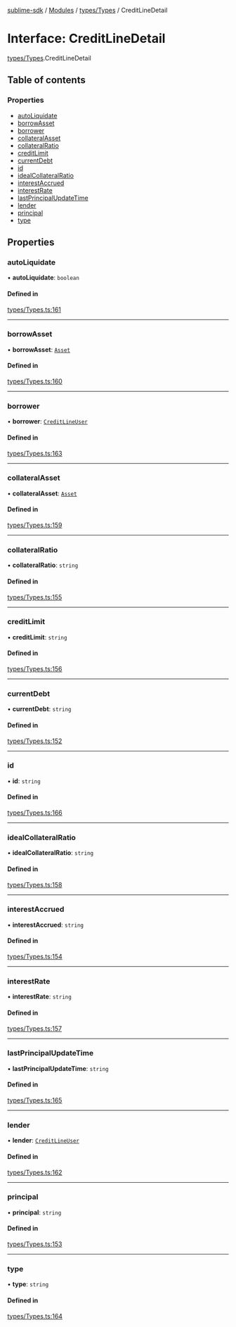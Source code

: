 [sublime-sdk](../README.md) / [Modules](../modules.md) / [types/Types](../modules/types_Types.md) / CreditLineDetail

# Interface: CreditLineDetail

[types/Types](../modules/types_Types.md).CreditLineDetail

## Table of contents

### Properties

- [autoLiquidate](types_Types.CreditLineDetail.md#autoliquidate)
- [borrowAsset](types_Types.CreditLineDetail.md#borrowasset)
- [borrower](types_Types.CreditLineDetail.md#borrower)
- [collateralAsset](types_Types.CreditLineDetail.md#collateralasset)
- [collateralRatio](types_Types.CreditLineDetail.md#collateralratio)
- [creditLimit](types_Types.CreditLineDetail.md#creditlimit)
- [currentDebt](types_Types.CreditLineDetail.md#currentdebt)
- [id](types_Types.CreditLineDetail.md#id)
- [idealCollateralRatio](types_Types.CreditLineDetail.md#idealcollateralratio)
- [interestAccrued](types_Types.CreditLineDetail.md#interestaccrued)
- [interestRate](types_Types.CreditLineDetail.md#interestrate)
- [lastPrincipalUpdateTime](types_Types.CreditLineDetail.md#lastprincipalupdatetime)
- [lender](types_Types.CreditLineDetail.md#lender)
- [principal](types_Types.CreditLineDetail.md#principal)
- [type](types_Types.CreditLineDetail.md#type)

## Properties

### autoLiquidate

• **autoLiquidate**: `boolean`

#### Defined in

[types/Types.ts:161](https://github.com/akshay111meher/sublime-sdk/blob/e2731c8/src/types/Types.ts#L161)

___

### borrowAsset

• **borrowAsset**: [`Asset`](types_Types.Asset.md)

#### Defined in

[types/Types.ts:160](https://github.com/akshay111meher/sublime-sdk/blob/e2731c8/src/types/Types.ts#L160)

___

### borrower

• **borrower**: [`CreditLineUser`](types_Types.CreditLineUser.md)

#### Defined in

[types/Types.ts:163](https://github.com/akshay111meher/sublime-sdk/blob/e2731c8/src/types/Types.ts#L163)

___

### collateralAsset

• **collateralAsset**: [`Asset`](types_Types.Asset.md)

#### Defined in

[types/Types.ts:159](https://github.com/akshay111meher/sublime-sdk/blob/e2731c8/src/types/Types.ts#L159)

___

### collateralRatio

• **collateralRatio**: `string`

#### Defined in

[types/Types.ts:155](https://github.com/akshay111meher/sublime-sdk/blob/e2731c8/src/types/Types.ts#L155)

___

### creditLimit

• **creditLimit**: `string`

#### Defined in

[types/Types.ts:156](https://github.com/akshay111meher/sublime-sdk/blob/e2731c8/src/types/Types.ts#L156)

___

### currentDebt

• **currentDebt**: `string`

#### Defined in

[types/Types.ts:152](https://github.com/akshay111meher/sublime-sdk/blob/e2731c8/src/types/Types.ts#L152)

___

### id

• **id**: `string`

#### Defined in

[types/Types.ts:166](https://github.com/akshay111meher/sublime-sdk/blob/e2731c8/src/types/Types.ts#L166)

___

### idealCollateralRatio

• **idealCollateralRatio**: `string`

#### Defined in

[types/Types.ts:158](https://github.com/akshay111meher/sublime-sdk/blob/e2731c8/src/types/Types.ts#L158)

___

### interestAccrued

• **interestAccrued**: `string`

#### Defined in

[types/Types.ts:154](https://github.com/akshay111meher/sublime-sdk/blob/e2731c8/src/types/Types.ts#L154)

___

### interestRate

• **interestRate**: `string`

#### Defined in

[types/Types.ts:157](https://github.com/akshay111meher/sublime-sdk/blob/e2731c8/src/types/Types.ts#L157)

___

### lastPrincipalUpdateTime

• **lastPrincipalUpdateTime**: `string`

#### Defined in

[types/Types.ts:165](https://github.com/akshay111meher/sublime-sdk/blob/e2731c8/src/types/Types.ts#L165)

___

### lender

• **lender**: [`CreditLineUser`](types_Types.CreditLineUser.md)

#### Defined in

[types/Types.ts:162](https://github.com/akshay111meher/sublime-sdk/blob/e2731c8/src/types/Types.ts#L162)

___

### principal

• **principal**: `string`

#### Defined in

[types/Types.ts:153](https://github.com/akshay111meher/sublime-sdk/blob/e2731c8/src/types/Types.ts#L153)

___

### type

• **type**: `string`

#### Defined in

[types/Types.ts:164](https://github.com/akshay111meher/sublime-sdk/blob/e2731c8/src/types/Types.ts#L164)
